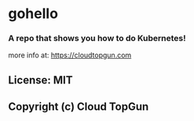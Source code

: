# gohello
### A repo that shows you how to do Kubernetes!

more info at:
https://cloudtopgun.com
 
## License: MIT
## Copyright (c) Cloud TopGun
    

